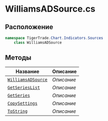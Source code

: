 
# WilliamsADSource.cs
## Расположение
```csharp
namespace TigerTrade.Chart.Indicators.Sources  
    class WilliamsADSource
```

## Методы
| Название | Описание |
| --- | --- |
| [`WilliamsADSource`](./metody/WilliamsADSource.md) | *Описание* |
| [`GetSeriesList`](./metody/GetSeriesList.md) | *Описание* |
| [`GetSeries`](./metody/GetSeries.md) | *Описание* |
| [`CopySettings`](./metody/CopySettings.md) | *Описание* |
| [`ToString`](./metody/ToString.md) | *Описание* |

